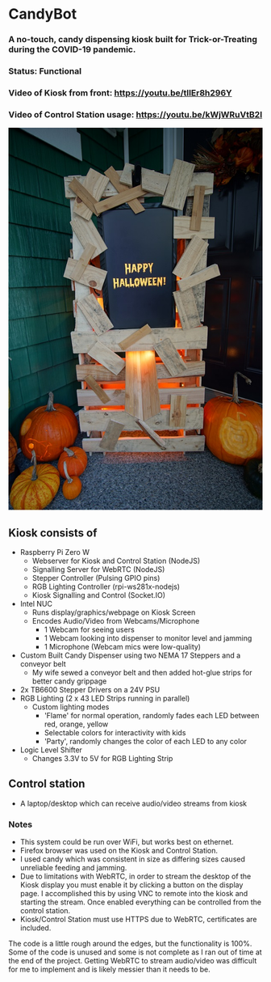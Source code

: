 # CandyBot
### A no-touch, candy dispensing kiosk built for Trick-or-Treating during the COVID-19 pandemic. 

### Status: Functional

### Video of Kiosk from front: https://youtu.be/tlIEr8h296Y
### Video of Control Station usage: https://youtu.be/kWjWRuVtB2I

![Image of CandyBot Front](https://github.com/wrcsubers/RasPi_CandyBot/blob/main/_Images/CandyBotCoverSmall.JPG)

## Kiosk consists of
* Raspberry Pi Zero W
  * Webserver for Kiosk and Control Station (NodeJS)
  * Signalling Server for WebRTC (NodeJS)
  * Stepper Controller (Pulsing GPIO pins)
  * RGB Lighting Controller (rpi-ws281x-nodejs)
  * Kiosk Signalling and Control (Socket.IO)
* Intel NUC
  * Runs display/graphics/webpage on Kiosk Screen
  * Encodes Audio/Video from Webcams/Microphone
    * 1 Webcam for seeing users
    * 1 Webcam looking into dispenser to monitor level and jamming
    * 1 Microphone (Webcam mics were low-quality)
* Custom Built Candy Dispenser using two NEMA 17 Steppers and a conveyor belt
  * My wife sewed a conveyor belt and then added hot-glue strips for better candy grippage
* 2x TB6600 Stepper Drivers on a 24V PSU
* RGB Lighting (2 x 43 LED Strips running in parallel)
  * Custom lighting modes
    * 'Flame' for normal operation, randomly fades each LED between red, orange, yellow
    * Selectable colors for interactivity with kids
    * 'Party', randomly changes the color of each LED to any color
* Logic Level Shifter
  * Changes 3.3V to 5V for RGB Lighting Strip


## Control station
* A laptop/desktop which can receive audio/video streams from kiosk


### Notes
* This system could be run over WiFi, but works best on ethernet.
* Firefox browser was used on the Kiosk and Control Station.
* I used candy which was consistent in size  as differing sizes caused unreliable feeding and jamming.
* Due to limitations with WebRTC, in order to stream the desktop of the Kiosk display you must enable it by clicking a button on the display page.  I accomplished this by using VNC to remote into the kiosk and starting the stream.  Once enabled everything can be controlled from the control station.
* Kiosk/Control Station must use HTTPS due to WebRTC, certificates are included.

The code is a little rough around the edges, but the functionality is 100%.  Some of the code is unused and some is not complete as I ran out of time at the end of the project.  Getting WebRTC to stream audio/video was difficult for me to implement and is likely messier than it needs to be.
